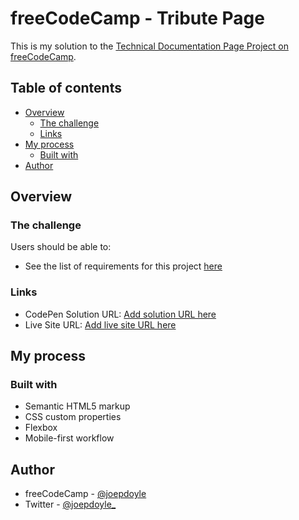 # freeCodeCamp - Tribute Page

This is my solution to the [Technical Documentation Page Project on freeCodeCamp](https://www.freecodecamp.org/learn/responsive-web-design/responsive-web-design-projects/build-a-technical-documentation-page).

## Table of contents

- [Overview](#overview)
  - [The challenge](#the-challenge)
  - [Links](#links)
- [My process](#my-process)
  - [Built with](#built-with)
- [Author](#author)

## Overview

### The challenge

Users should be able to:

- See the list of requirements for this project [here](https://www.freecodecamp.org/learn/responsive-web-design/responsive-web-design-projects/build-a-technical-documentation-page)

### Links

- CodePen Solution URL: [Add solution URL here](https://codepen.io/joepdoyle/pen/abwvdWq)
- Live Site URL: [Add live site URL here](https://joepdoyle.github.io/freecodecamp-technical-documentation-page/)

## My process

### Built with

- Semantic HTML5 markup
- CSS custom properties
- Flexbox
- Mobile-first workflow

## Author

- freeCodeCamp - [@joepdoyle](https://www.freecodecamp.org/fccd48901c7-3e06-4291-a472-ba0e5e7a6bd2)
- Twitter - [@joepdoyle\_](https://www.twitter.com/joepdoyle_)
